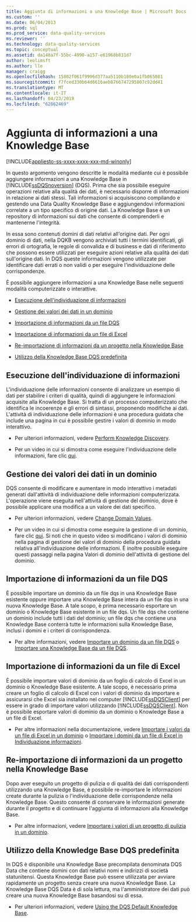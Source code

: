 ```yaml
---
title: Aggiunta di informazioni a una Knowledge Base | Microsoft Docs
ms.custom: ''
ms.date: 06/04/2013
ms.prod: sql
ms.prod_service: data-quality-services
ms.reviewer: ''
ms.technology: data-quality-services
ms.topic: conceptual
ms.assetid: da148a7f-55bc-4990-a157-e61968b831d7
author: leolimsft
ms.author: lle
manager: craigg
ms.openlocfilehash: 15802f061f9996d377aa5110b180e0a1fb065081
ms.sourcegitcommit: f7fced330b64d6616aeb8766747295807c92dd41
ms.translationtype: MT
ms.contentlocale: it-IT
ms.lasthandoff: 04/23/2019
ms.locfileid: "62862469"
---
```

# <a name="adding-knowledge-to-a-knowledge-base"></a>Aggiunta di informazioni a una Knowledge Base

[!INCLUDE[appliesto-ss-xxxx-xxxx-xxx-md-winonly](../includes/appliesto-ss-xxxx-xxxx-xxx-md-winonly.md)]

  In questo argomento vengono descritte le modalità mediante cui è possibile aggiungere informazioni a una Knowledge Base in [!INCLUDE[ssDQSnoversion](../includes/ssdqsnoversion-md.md)] (DQS). Prima che sia possibile eseguire operazioni relative alla qualità dei dati, è necessario disporre di informazioni in relazione ai dati stessi. Tali informazioni si acquisiscono compilando e gestendo una Data Quality Knowledge Base e aggiungendovi informazioni correlate a un tipo specifico di origine dati. La Knowledge Base è un repository di informazioni sui dati che consente di comprenderli e mantenerne l'integrità.  
  
 In essa sono contenuti domini di dati relativi all'origine dati. Per ogni dominio di dati, nella DQKB vengono archiviati tutti i termini identificati, gli errori di ortografia, le regole di convalida e di business e dati di riferimento che possono essere utilizzati per eseguire azioni relative alla qualità dei dati sull'origine dati. In DQS queste informazioni vengono utilizzate per identificare dati errati o non validi o per eseguire l'individuazione delle corrispondenze.  
  
 È possibile aggiungere informazioni a una Knowledge Base nelle seguenti modalità computerizzate o interattive.  
  
-   [Esecuzione dell'individuazione di informazioni](#Discovery)  
  
-   [Gestione dei valori dei dati in un dominio](#ManageDomain)  
  
-   [Importazione di informazioni da un file DQS](#DQSFile)  
  
-   [Importazione di informazioni da un file di Excel](#Excel)  
  
-   [Re-importazione di informazioni da un progetto nella Knowledge Base](#Project)  
  
-   [Utilizzo della Knowledge Base DQS predefinita](#Default)  
  
##  <a name="Discovery"></a> Esecuzione dell'individuazione di informazioni  
 L'individuazione delle informazioni consente di analizzare un esempio di dati per stabilire i criteri di qualità, quindi di aggiungere le informazioni acquisite alla Knowledge Base. Si tratta di un processo computerizzato che identifica le incoerenze e gli errori di sintassi, proponendo modifiche ai dati. L'attività di individuazione delle informazioni è una procedura guidata che include una pagina in cui è possibile gestire i valori di dominio in modo interattivo.  
  
-   Per ulteriori informazioni, vedere [Perform Knowledge Discovery](../data-quality-services/perform-knowledge-discovery.md).  
  
-   Per un video in cui si dimostra come eseguire l'individuazione delle informazioni, fare clic [qui](https://msdn.microsoft.com/sqlserver/hh323825.aspx).  
  
##  <a name="ManageDomain"></a> Gestione dei valori dei dati in un dominio  
 DQS consente di modificare e aumentare in modo interattivo i metadati generati dall'attività di individuazione delle informazioni computerizzata. L'operazione viene eseguita nell'attività di gestione del dominio, dove è possibile applicare una modifica a un valore dei dati specifico.  
  
-   Per ulteriori informazioni, vedere [Change Domain Values](../data-quality-services/change-domain-values.md).  
  
-   Per un video in cui si dimostra come eseguire la gestione di un dominio, fare clic [qui](https://msdn.microsoft.com/sqlserver/hh323825.aspx). Si noti che in questo video si modificano i valori di dominio nella pagina di gestione dei valori di dominio della procedura guidata relativa all'individuazione delle informazioni. È inoltre possibile eseguire questi passaggi nella pagina Valori di dominio dell'attività di gestione del dominio.  
  
##  <a name="DQSFile"></a> Importazione di informazioni da un file DQS  
 È possibile importare un dominio da un file dqs in una Knowledge Base esistente oppure importare una Knowledge Base intera da un file dqs in una nuova Knowledge Base. A tale scopo, è prima necessario esportare un dominio o Knowledge Base esistente in un file dqs. Un file dqs che contiene un dominio include tutti i dati del dominio; un file dqs che contiene una Knowledge Base conterrà tutte le informazioni sulla Knowledge Base, inclusi i domini e i criteri di corrispondenza.  
  
-   Per altre informazioni, vedere [Importare un dominio da un file DQS](../data-quality-services/import-a-domain-from-a-dqs-file.md) o [Importare una Knowledge Base da un file DQS](../data-quality-services/import-a-knowledge-base-from-a-dqs-file.md).  
  
##  <a name="Excel"></a> Importazione di informazioni da un file di Excel  
 È possibile importare valori di dominio da un foglio di calcolo di Excel in un dominio o Knowledge Base esistente. A tale scopo, è necessario prima creare un foglio di calcolo di Excel con i valori di dominio da importare e assicurarsi che Excel sia installato nel computer [!INCLUDE[ssDQSClient](../includes/ssdqsclient-md.md)] per essere in grado di importare valori utilizzando [!INCLUDE[ssDQSClient](../includes/ssdqsclient-md.md)]. Non è possibile esportare valori di dominio da un dominio o Knowledge Base a un file di Excel.  
  
-   Per altre informazioni nella documentazione, vedere [Importare i valori da un file di Excel in un dominio](../data-quality-services/import-values-from-an-excel-file-into-a-domain.md) o [Importare i domini da un file di Excel in Individuazione informazioni](../data-quality-services/import-domains-from-an-excel-file-in-knowledge-discovery.md).  
  
##  <a name="Project"></a> Re-importazione di informazioni da un progetto nella Knowledge Base  
 Dopo aver eseguito un progetto di pulizia o di qualità dei dati corrispondenti utilizzando una Knowledge Base, è possibile re-importare le informazioni create durante la pulizia o l'individuazione delle corrispondenze nella Knowledge Base. Questo consente di conservare le informazioni generate durante il progetto e di continuare l'aggiunta di informazioni alla Knowledge Base.  
  
-   Per altre informazioni, vedere [Importare i valori di un progetto di pulizia in un dominio](../data-quality-services/import-cleansing-project-values-into-a-domain.md).  
  
##  <a name="Default"></a> Utilizzo della Knowledge Base DQS predefinita  
 In DQS è disponibile una Knowledge Base precompilata denominata DQS Data che contiene domini con dati relativi nomi e indirizzi di società statunitensi. Questa Knowledge Base può essere utilizzata per avviare rapidamente un progetto senza creare una nuova Knowledge Base. La Knowledge Base DQS Data è di sola lettura, ma l'amministratore dei dati può creare una nuova Knowledge Base basandosi su di essa.  
  
-   Per ulteriori informazioni, vedere [Using the DQS Default Knowledge Base](../data-quality-services/using-the-dqs-default-knowledge-base.md).  
  
  
